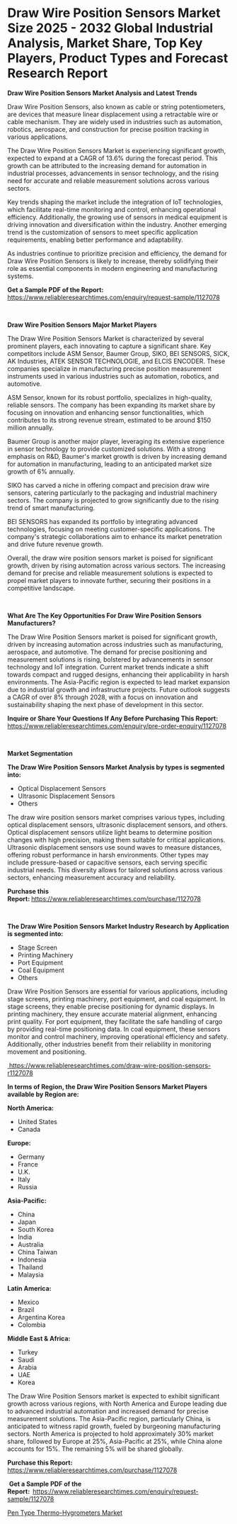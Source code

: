 <p><h1>Draw Wire Position Sensors Market Size 2025 - 2032 Global Industrial Analysis, Market Share, Top Key Players, Product Types and Forecast Research Report</h1></p><p><strong>Draw Wire Position Sensors Market Analysis and Latest Trends</strong></p>
<p><p>Draw Wire Position Sensors, also known as cable or string potentiometers, are devices that measure linear displacement using a retractable wire or cable mechanism. They are widely used in industries such as automation, robotics, aerospace, and construction for precise position tracking in various applications.</p><p>The Draw Wire Position Sensors Market is experiencing significant growth, expected to expand at a CAGR of 13.6% during the forecast period. This growth can be attributed to the increasing demand for automation in industrial processes, advancements in sensor technology, and the rising need for accurate and reliable measurement solutions across various sectors. </p><p>Key trends shaping the market include the integration of IoT technologies, which facilitate real-time monitoring and control, enhancing operational efficiency. Additionally, the growing use of sensors in medical equipment is driving innovation and diversification within the industry. Another emerging trend is the customization of sensors to meet specific application requirements, enabling better performance and adaptability.</p><p>As industries continue to prioritize precision and efficiency, the demand for Draw Wire Position Sensors is likely to increase, thereby solidifying their role as essential components in modern engineering and manufacturing systems.</p></p>
<p><strong>Get a Sample PDF of the Report:&nbsp;</strong> <a href="https://www.reliableresearchtimes.com/enquiry/request-sample/1127078?utm_campaign=2326&utm_medium=2&utm_source=Github&utm_content=ia&utm_term=07042025&utm_id=draw-wire-position-sensors">https://www.reliableresearchtimes.com/enquiry/request-sample/1127078</a></p>
<p>&nbsp;</p>
<p><strong>Draw Wire Position Sensors Major Market Players</strong></p>
<p><p>The Draw Wire Position Sensors Market is characterized by several prominent players, each innovating to capture a significant share. Key competitors include ASM Sensor, Baumer Group, SIKO, BEI SENSORS, SICK, AK Industries, ATEK SENSOR TECHNOLOGIE, and ELCIS ENCODER. These companies specialize in manufacturing precise position measurement instruments used in various industries such as automation, robotics, and automotive.</p><p>ASM Sensor, known for its robust portfolio, specializes in high-quality, reliable sensors. The company has been expanding its market share by focusing on innovation and enhancing sensor functionalities, which contributes to its strong revenue stream, estimated to be around $150 million annually.</p><p>Baumer Group is another major player, leveraging its extensive experience in sensor technology to provide customized solutions. With a strong emphasis on R&D, Baumer's market growth is driven by increasing demand for automation in manufacturing, leading to an anticipated market size growth of 6% annually.</p><p>SIKO has carved a niche in offering compact and precision draw wire sensors, catering particularly to the packaging and industrial machinery sectors. The company is projected to grow significantly due to the rising trend of smart manufacturing.</p><p>BEI SENSORS has expanded its portfolio by integrating advanced technologies, focusing on meeting customer-specific applications. The company's strategic collaborations aim to enhance its market penetration and drive future revenue growth.</p><p>Overall, the draw wire position sensors market is poised for significant growth, driven by rising automation across various sectors. The increasing demand for precise and reliable measurement solutions is expected to propel market players to innovate further, securing their positions in a competitive landscape.</p></p>
<p>&nbsp;</p>
<p><strong>What Are The Key Opportunities For Draw Wire Position Sensors Manufacturers?</strong></p>
<p><p>The Draw Wire Position Sensors market is poised for significant growth, driven by increasing automation across industries such as manufacturing, aerospace, and automotive. The demand for precise positioning and measurement solutions is rising, bolstered by advancements in sensor technology and IoT integration. Current market trends indicate a shift towards compact and rugged designs, enhancing their applicability in harsh environments. The Asia-Pacific region is expected to lead market expansion due to industrial growth and infrastructure projects. Future outlook suggests a CAGR of over 8% through 2028, with a focus on innovation and sustainability shaping the next phase of development in this sector.</p></p>
<p><strong>Inquire or Share Your Questions If Any Before Purchasing This Report:</strong> <a href="https://www.reliableresearchtimes.com/enquiry/pre-order-enquiry/1127078?utm_campaign=2326&utm_medium=2&utm_source=Github&utm_content=ia&utm_term=07042025&utm_id=draw-wire-position-sensors">https://www.reliableresearchtimes.com/enquiry/pre-order-enquiry/1127078</a></p>
<p>&nbsp;</p>
<p><strong>Market Segmentation</strong></p>
<p><strong>The Draw Wire Position Sensors Market Analysis by types is segmented into:</strong></p>
<p><ul><li>Optical Displacement Sensors</li><li>Ultrasonic Displacement Sensors</li><li>Others</li></ul></p>
<p><p>The draw wire position sensors market comprises various types, including optical displacement sensors, ultrasonic displacement sensors, and others. Optical displacement sensors utilize light beams to determine position changes with high precision, making them suitable for critical applications. Ultrasonic displacement sensors use sound waves to measure distances, offering robust performance in harsh environments. Other types may include pressure-based or capacitive sensors, each serving specific industrial needs. This diversity allows for tailored solutions across various sectors, enhancing measurement accuracy and reliability.</p></p>
<p><strong>Purchase this Report:&nbsp;</strong><a href="https://www.reliableresearchtimes.com/purchase/1127078?utm_campaign=2326&utm_medium=2&utm_source=Github&utm_content=ia&utm_term=07042025&utm_id=draw-wire-position-sensors">https://www.reliableresearchtimes.com/purchase/1127078</a></p>
<p>&nbsp;</p>
<p><strong>The Draw Wire Position Sensors Market Industry Research by Application is segmented into:</strong></p>
<p><ul><li>Stage Screen</li><li>Printing Machinery</li><li>Port Equipment</li><li>Coal Equipment</li><li>Others</li></ul></p>
<p><p>Draw Wire Position Sensors are essential for various applications, including stage screens, printing machinery, port equipment, and coal equipment. In stage screens, they enable precise positioning for dynamic displays. In printing machinery, they ensure accurate material alignment, enhancing print quality. For port equipment, they facilitate the safe handling of cargo by providing real-time positioning data. In coal equipment, these sensors monitor and control machinery, improving operational efficiency and safety. Additionally, other industries benefit from their reliability in monitoring movement and positioning.</p></p>
<p><a href="https://www.reliableresearchtimes.com/draw-wire-position-sensors-r1127078?utm_campaign=2326&utm_medium=2&utm_source=Github&utm_content=ia&utm_term=07042025&utm_id=draw-wire-position-sensors">&nbsp;https://www.reliableresearchtimes.com/draw-wire-position-sensors-r1127078</a></p>
<p><strong>In terms of Region, the Draw Wire Position Sensors Market Players available by Region are:</strong></p>
<p>
    <p> <strong> North America: </strong>
        <ul>
            <li>United States</li>
            <li>Canada</li>
        </ul>
        </p> 
    <p> <strong> Europe: </strong>
        <ul>
            <li>Germany</li>
            <li>France</li>
            <li>U.K.</li>
            <li>Italy</li>
            <li>Russia</li>
        </ul>
        </p> 
    <p> <strong> Asia-Pacific: </strong>
        <ul>
            <li>China</li>
            <li>Japan</li>
            <li>South Korea</li>
            <li>India</li>
            <li>Australia</li>
            <li>China Taiwan</li>
            <li>Indonesia</li>
            <li>Thailand</li>
            <li>Malaysia</li>
        </ul>
        </p> 
    <p> <strong> Latin America: </strong>
        <ul>
            <li>Mexico</li>
            <li>Brazil</li>
            <li>Argentina Korea</li>
            <li>Colombia</li>
        </ul>
        </p> 
    <p> <strong> Middle East & Africa: </strong>
        <ul>
            <li>Turkey</li>
            <li>Saudi</li>
            <li>Arabia</li>
            <li>UAE</li>
            <li>Korea</li>
        </ul>
    </p>
    </p>
<p><p>The Draw Wire Position Sensors market is expected to exhibit significant growth across various regions, with North America and Europe leading due to advanced industrial automation and increased demand for precise measurement solutions. The Asia-Pacific region, particularly China, is anticipated to witness rapid growth, fueled by burgeoning manufacturing sectors. North America is projected to hold approximately 30% market share, followed by Europe at 25%, Asia-Pacific at 25%, while China alone accounts for 15%. The remaining 5% will be shared globally.</p></p>
<p><strong>Purchase this Report: </strong><a href="https://www.reliableresearchtimes.com/purchase/1127078?utm_campaign=2326&utm_medium=2&utm_source=Github&utm_content=ia&utm_term=07042025&utm_id=draw-wire-position-sensors">https://www.reliableresearchtimes.com/purchase/1127078</a></p>
<p>&nbsp;<strong>Get a Sample PDF of the Report:&nbsp;&nbsp;</strong><a href="https://www.reliableresearchtimes.com/enquiry/request-sample/1127078?utm_campaign=2326&utm_medium=2&utm_source=Github&utm_content=ia&utm_term=07042025&utm_id=draw-wire-position-sensors">https://www.reliableresearchtimes.com/enquiry/request-sample/1127078</a></p>
<p><strong></strong></p>
<p><p><a href="https://github.com/NargisHussain75/Market-Research-Report-List-2/blob/main/pen-type-thermo-hygrometers-market.md?utm_campaign=2326&utm_medium=2&utm_source=Github&utm_content=ia&utm_term=07042025&utm_id=draw-wire-position-sensors">Pen Type Thermo-Hygrometers Market</a></p></p>